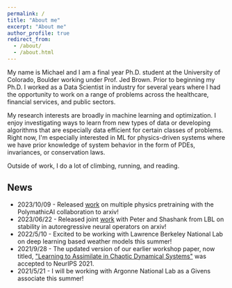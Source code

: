```yaml
---
permalink: /
title: "About me"
excerpt: "About me"
author_profile: true
redirect_from: 
  - /about/
  - /about.html
---
```


My name is Michael and I am a final year Ph.D. student at the University of Colorado, Boulder working under Prof. Jed Brown. Prior to beginning my Ph.D. I worked as a Data Scientist in industry for several years where I had the opportunity to work on a range of problems across the healthcare, financial services, and public sectors.

My research interests are broadly in machine learning and optimization. I enjoy investigating ways to learn from new types of data or developing algorithms that are especially data efficient for certain classes of problems. Right now, I'm especially interested in ML for physics-driven systems where we have prior knowledge of system behavior in the form of PDEs, invariances, or conservation laws. 

Outside of work, I do a lot of climbing, running, and reading. 

News
------
* 2023/10/09 - Released [work](https://arxiv.org/abs/2310.02994) on multiple physics pretraining with the PolymathicAI collaboration to arxiv!
* 2023/06/22 - Released joint [work](https://arxiv.org/abs/2306.10619) with Peter and Shashank from LBL on stability in autoregressive neural operators on arxiv!
* 2022/5/10 - Excited to be working with Lawrence Berkeley National Lab on deep learning based weather models this summer!
* 2021/9/28 - The updated version of our earlier workshop paper, now titled, ["Learning to Assimilate in Chaotic Dynamical Systems"](https://proceedings.neurips.cc/paper/2021/hash/65cc2c8205a05d7379fa3a6386f710e1-Abstract.html) was accepted to NeurIPS 2021.
* 2021/5/21 - I will be working with Argonne National Lab as a Givens associate this summer!
